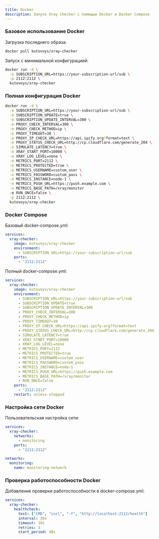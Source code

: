 ```yaml
---
title: Docker
description: Запуск Xray Checker с помощью Docker и Docker Compose
---
```


### Базовое использование Docker

Загрузка последнего образа:

```bash
docker pull kutovoys/xray-checker
```

Запуск с минимальной конфигурацией:

```bash
docker run -d \
  -e SUBSCRIPTION_URL=https://your-subscription-url/sub \
  -p 2112:2112 \
  kutovoys/xray-checker
```

### Полная конфигурация Docker

```bash
docker run -d \
  -e SUBSCRIPTION_URL=https://your-subscription-url/sub \
  -e SUBSCRIPTION_UPDATE=true \
  -e SUBSCRIPTION_UPDATE_INTERVAL=300 \
  -e PROXY_CHECK_INTERVAL=300 \
  -e PROXY_CHECK_METHOD=ip \
  -e PROXY_TIMEOUT=30 \
  -e PROXY_IP_CHECK_URL=https://api.ipify.org?format=text \
  -e PROXY_STATUS_CHECK_URL=http://cp.cloudflare.com/generate_204 \
  -e SIMULATE_LATENCY=true \
  -e XRAY_START_PORT=10000 \
  -e XRAY_LOG_LEVEL=none \
  -e METRICS_PORT=2112 \
  -e METRICS_PROTECTED=true \
  -e METRICS_USERNAME=custom_user \
  -e METRICS_PASSWORD=custom_pass \
  -e METRICS_INSTANCE=node-1 \
  -e METRICS_PUSH_URL=https://push.example.com \
  -e METRICS_BASE_PATH=/xray/monitor
  -e RUN_ONCE=false \
  -p 2112:2112 \
  kutovoys/xray-checker
```

### Docker Compose

Базовый docker-compose.yml:

```yaml
services:
  xray-checker:
    image: kutovoys/xray-checker
    environment:
      - SUBSCRIPTION_URL=https://your-subscription-url/sub
    ports:
      - "2112:2112"
```

Полный docker-compose.yml:

```yaml
services:
  xray-checker:
    image: kutovoys/xray-checker
    environment:
      - SUBSCRIPTION_URL=https://your-subscription-url/sub
      - SUBSCRIPTION_UPDATE=true
      - SUBSCRIPTION_UPDATE_INTERVAL=300
      - PROXY_CHECK_INTERVAL=300
      - PROXY_CHECK_METHOD=ip
      - PROXY_TIMEOUT=30
      - PROXY_IP_CHECK_URL=https://api.ipify.org?format=text
      - PROXY_STATUS_CHECK_URL=http://cp.cloudflare.com/generate_204
      - SIMULATE_LATENCY=true
      - XRAY_START_PORT=10000
      - XRAY_LOG_LEVEL=none
      - METRICS_PORT=2112
      - METRICS_PROTECTED=true
      - METRICS_USERNAME=custom_user
      - METRICS_PASSWORD=custom_pass
      - METRICS_INSTANCE=node-1
      - METRICS_PUSH_URL=https://push.example.com
      - METRICS_BASE_PATH=/xray/monitor
      - RUN_ONCE=false
    ports:
      - "2112:2112"
    restart: unless-stopped
```

### Настройка сети Docker

Пользовательская настройка сети:

```yaml
services:
  xray-checker:
    networks:
      - monitoring
    ports:
      - "2112:2112"

networks:
  monitoring:
    name: monitoring-network
```

### Проверка работоспособности Docker

Добавление проверки работоспособности в docker-compose.yml:

```yaml
services:
  xray-checker:
    healthcheck:
      test: ["CMD", "curl", "-f", "http://localhost:2112/health"]
      interval: 30s
      timeout: 10s
      retries: 3
      start_period: 40s
```

